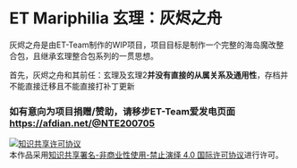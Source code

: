 # ET Mariphilia 玄理：灰烬之舟

灰烬之舟是由ET-Team制作的WIP项目，项目目标是制作一个完整的海岛魔改整合包，且继承玄理整合包系列的一贯思想。

首先，灰烬之舟和其前任：玄理及玄理2**并没有直接的从属关系及通用性**，存档并不能直接迁移且不能直接打补丁更新

### 如有意向为项目捐赠/赞助，请移步ET-Team爱发电页面 https://afdian.net/@NTE200705

<a rel="license" href="http://creativecommons.org/licenses/by-nc-nd/4.0/"><img alt="知识共享许可协议" style="border-width:0" src="https://i.creativecommons.org/l/by-nc-nd/4.0/88x31.png" /></a><br />本作品采用<a rel="license" href="http://creativecommons.org/licenses/by-nc-nd/4.0/">知识共享署名-非商业性使用-禁止演绎 4.0 国际许可协议</a>进行许可。
